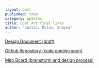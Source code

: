 ```yaml
---
layout: post
published: true
category: updates
title: Lost Art final links
author: 'Justin, Mulan, Shayna'
---
```

[Design Document (draft)](https://docs.google.com/document/d/1xlL0skXHWjnydzLTv9LtAhy_oHJextHSt5z7oOsWH4c/edit?usp=sharing)

[Github Repository (code coming soon)](https://github.com/jblinder/lost-art)

[Miro Board (brainstorm and design process)](https://miro.com/app/board/o9J_lOMZGho=/?moveToWidget=3074457359027333009&cot=14)
